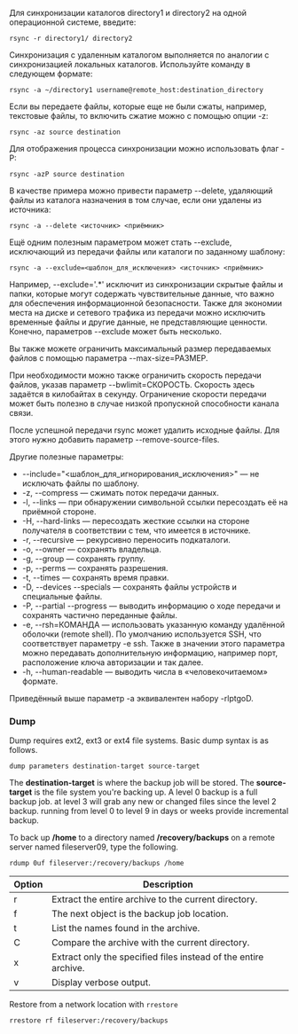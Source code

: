 Для синхронизации каталогов directory1 и directory2 на одной операционной системе, введите:

`rsync -r directory1/ directory2`

Синхронизация с удаленным каталогом выполняется по аналогии с синхронизацией локальных каталогов. Используйте команду в следующем формате:

`rsync -a ~/directory1 username@remote_host:destination_directory`

Если вы передаете файлы, которые еще не были сжаты, например, текстовые файлы, то включить сжатие можно с помощью опции -z:

`rsync -az source destination`

Для отображения процесса синхронизации можно использовать флаг -P:

`rsync -azP source destination`

В качестве примера можно привести параметр --delete, удаляющий файлы из каталога назначения в том случае, если они удалены из источника:

```plaintext
rsync -a --delete <источник> <приёмник>
```

Ещё одним полезным параметром может стать --exclude, исключающий из передачи файлы или каталоги по заданному шаблону:

```plaintext
rsync -a --exclude=<шаблон_для_исключения> <источник> <приёмник>
```

Например, --exclude='.*' исключит из синхронизации скрытые файлы и папки, которые могут содержать чувствительные данные, что важно для обеспечения информационной безопасности. Также для экономии места на диске и сетевого трафика из передачи можно исключить временные файлы и другие данные, не представляющие ценности. Конечно, параметров --exclude может быть несколько.

Вы также можете ограничить максимальный размер передаваемых файлов с помощью параметра --max-size=РАЗМЕР.

При необходимости можно также ограничить скорость передачи файлов, указав параметр --bwlimit=СКОРОСТЬ. Скорость здесь задаётся в килобайтах в секунду. Ограничение скорости передачи может быть полезно в случае низкой пропускной способности канала связи.

После успешной передачи rsync может удалить исходные файлы. Для этого нужно добавить параметр --remove-source-files.

Другие полезные параметры:

- --include="<шаблон_для_игнорирования_исключения>" — не исключать файлы по шаблону.
- -z, --compress — сжимать поток передачи данных.
- -l, --links — при обнаружении символьной ссылки пересоздать её на приёмной стороне.
- -H, --hard-links — пересоздать жесткие ссылки на стороне получателя в соответствии с тем, что имеется в источнике.
- -r, --recursive — рекурсивно переносить подкаталоги.
- -o, --owner — сохранять владельца.
- -g, --group — сохранять группу.
- -p, --perms — сохранять разрешения.
- -t, --times — сохранять время правки.
- -D, --devices --specials — сохранять файлы устройств и специальные файлы.
- -P, --partial --progress — выводить информацию о ходе передачи и сохранять частично переданные файлы.
- -e, --rsh=КОМАНДА — использовать указанную команду удалённой оболочки (remote shell). По умолчанию используется SSH, что соответствует параметру -e ssh. Также в значении этого параметра можно передавать дополнительную информацию, например порт, расположение ключа авторизации и так далее.
- -h, --human-readable — выводить числа в «человекочитаемом» формате.

Приведённый выше параметр -а эквивалентен набору -rlptgoD.

### Dump
Dump requires ext2, ext3 or ext4 file systems.
Basic dump syntax is as follows.
```
dump parameters destination-target source-target
```

The **destination-target** is where the backup job will be stored. The **source-target** is the file system you're backing up.
A level 0 backup is a full backup job.
at level 3 will grab any new or changed files since the level 2 backup.
running from level 0 to level 9 in days or weeks provide incremental backup.

To back up **/home** to a directory named **/recovery/backups** on a remote server named fileserver09, type the following.
```
rdump 0uf fileserver:/recovery/backups /home
```

|Option|Description|
|---|---|
|r|Extract the entire archive to the current directory.|
|f|The next object is the backup job location.|
|t|List the names found in the archive.|
|C|Compare the archive with the current directory.|
|x|Extract only the specified files instead of the entire archive.|
|v|Display verbose output.|
Restore from a network location with `rrestore`
```
rrestore rf fileserver:/recovery/backups
```
